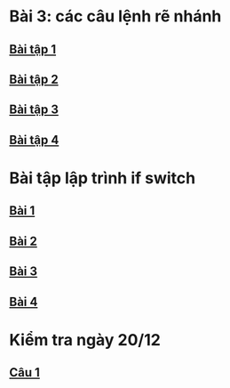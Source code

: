# Bài 3: các câu lệnh rẽ nhánh
## [Bài tập 1](https://www.jdoodle.com/embed/v0/5Awy)
## [Bài tập 2](https://www.jdoodle.com/embed/v0/5AwS) 
## [Bài tập 3](https://www.jdoodle.com/embed/v0/5AxR)
## [Bài tập 4](https://www.jdoodle.com/embed/v0/5Az7)
# Bài tập lập trình if switch
## [Bài 1](https://www.jdoodle.com/embed/v0/5B2P)
## [Bài 2](https://www.jdoodle.com/embed/v0/5B4j)
## [Bài 3](https://www.jdoodle.com/embed/v0/5D8M)
## [Bài 4](https://www.jdoodle.com/embed/v0/5D9w)
# Kiểm tra ngày 20/12
## [Câu 1](https://www.jdoodle.com/embed/v0/5F25)
